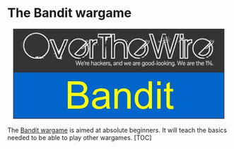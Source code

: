 # The Bandit wargame

<p align="center">
  <img src="https://github.com/Reda-BELHAJ/OverTheWire/blob/main/Bandit/overthewire_poster.jpg" />
</p>

The [Bandit wargame](https://overthewire.org/wargames/bandit) is aimed at absolute beginners. It will teach the basics needed to be able to play other wargames.
[TOC]
